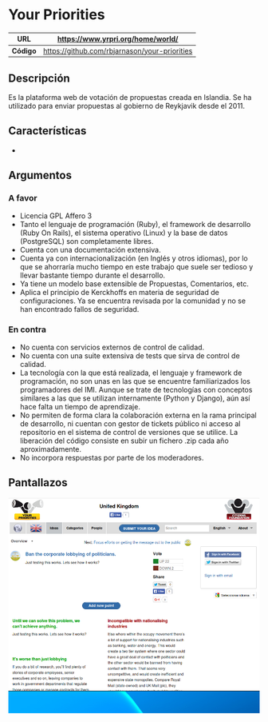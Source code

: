 # Your Priorities

|**URL** | https://www.yrpri.org/home/world/|
| -- | -- |
| **Código** | https://github.com/rbjarnason/your-priorities |

## Descripción

Es la plataforma web de votación de propuestas creada en Islandia. Se ha utilizado para enviar propuestas al gobierno de Reykjavik desde el 2011. 

## Características

-   

## Argumentos

### A favor

-   Licencia GPL Affero 3 
-   Tanto el lenguaje de programación (Ruby), el framework de desarrollo (Ruby On Rails), el sistema operativo (Linux) y la base de datos (PostgreSQL) son completamente libres. 
-   Cuenta con una documentación extensiva.
-   Cuenta ya con internacionalización (en Inglés y otros idiomas), por lo que se ahorraría mucho tiempo en este trabajo que suele ser tedioso y llevar bastante tiempo durante el desarrollo.
-   Ya tiene un modelo base extensible de Propuestas, Comentarios, etc. 
-   Aplica el principio de Kerckhoffs en materia de seguridad de configuraciones. Ya se encuentra revisada por la comunidad y no se han encontrado fallos de seguridad. 

### En contra

-   No cuenta con servicios externos de control de calidad. 
-   No cuenta con una suite extensiva de tests que sirva de control de calidad. 
-   La tecnología con la que está realizada, el lenguaje y framework de programación, no son unas en las que se encuentre familiarizados los programadores del IMI. Aunque se trate de tecnologías con conceptos similares a las que se utilizan internamente (Python y Django), aún así hace falta un tiempo de aprendizaje.
-   No permiten de forma clara la colaboración externa en la rama principal de desarrollo, ni cuentan con gestor de tickets público ni acceso al repositorio en el sistema de control de versiones que se utilice. La liberación del código consiste en subir un fichero .zip cada año aproximadamente. 
-   No incorpora respuestas por parte de los moderadores. 

## Pantallazos

![](yourpriorities01.png)